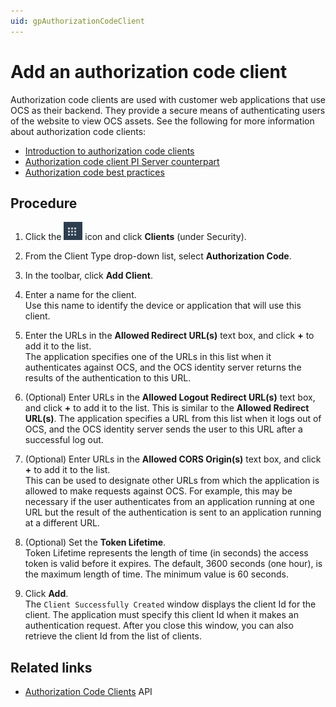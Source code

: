 ```yaml
---
uid: gpAuthorizationCodeClient
---
```

# Add an authorization code client

Authorization code clients are used with customer web applications that use OCS as their backend. They provide a secure means of authenticating users of the website to view OCS assets. See the following for more information about authorization code clients:

- [Introduction to authorization code clients](xref:ccClients#authorization-code-client)
- [Authorization code client PI Server counterpart](xref:ccClients#authorization-code-pi-server)
- [Authorization code best practices](xref:ccClients#authorization-code-bp)

## Procedure

1. Click the ![Menu icon](../images/menu-icon.png) icon and click **Clients** (under Security).

1. From the Client Type drop-down list, select **Authorization Code**.

1. In the toolbar, click **Add Client**.

1. Enter a name for the client.  
   Use this name to identify the device or application that will use this client.

1. Enter the URLs in the **Allowed Redirect URL(s)** text box, and click **+** to add it to the list.   
   The application specifies one of the URLs in this list when it authenticates against OCS, and the OCS identity server returns the results of the authentication to this URL.

1. (Optional) Enter URLs in the **Allowed Logout Redirect URL(s)** text box, and click **+** to add it to the list. 
   This is similar to the **Allowed Redirect URL(s)**. The application specifies a URL from this list when it logs out of OCS, and the OCS identity server sends the user to this URL after a successful log out.

1. (Optional) Enter URLs in the **Allowed CORS Origin(s)** text box, and click **+** to add it to the list.  
    This can be used to designate other URLs from which the application is allowed to make requests against OCS. For example, this may be necessary if the user authenticates from an application running at one URL but the result of the authentication is sent to an application running at a different URL.
   
1. (Optional) Set the **Token Lifetime**.  
   Token Lifetime represents the length of time (in seconds) the access token is valid before it expires. The default, 3600 seconds (one hour), is the maximum length of time. The minimum value is 60 seconds.

1. Click **Add**.  
   The `Client Successfully Created` window displays the client Id for the client. The application must specify this client Id when it makes an authentication request. After you close this window, you can also retrieve the client Id from the list of clients.

## Related links

- [Authorization Code Clients](xref:identity-authorization-code-clients) API